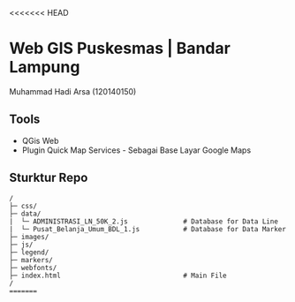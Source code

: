 <<<<<<< HEAD
# Web GIS Puskesmas | Bandar Lampung
Muhammad Hadi Arsa (120140150)

## Tools
- QGis Web
- Plugin Quick Map Services - Sebagai Base Layar Google Maps

## Sturktur Repo
```
/
├─ css/
├─ data/
|  └─ ADMINISTRASI_LN_50K_2.js              # Database for Data Line 
|  └─ Pusat_Belanja_Umum_BDL_1.js           # Database for Data Marker
├─ images/
├─ js/
├─ legend/
├─ markers/
├─ webfonts/
├─ index.html                               # Main File
/
=======
